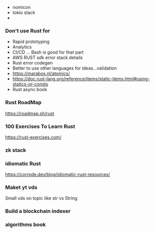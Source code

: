 * nomicon
* tokio stack
* 

### Don't use Rust for
- Rapid prototyping
- Analytics
- CI/CD ... Bash is good for that part
- AWS RUST sdk error stack details
- Rust error codegen
- Better to use other languages for ideas...validation
- https://marabos.nl/atomics/ 
- https://doc.rust-lang.org/reference/items/static-items.html#using-statics-or-consts
- Rust async book

### Rust RoadMap

https://roadmap.sh/rust

### 100 Exercises To Learn Rust
https://rust-exercises.com/

### zk stack
 

 ### idiomatic Rust

 https://corrode.dev/blog/idiomatic-rust-resources/

 ### Maket yt vds 
 Small vds on topic like str vs String

 ### Build a blockchain indexer

 ### algorithms book